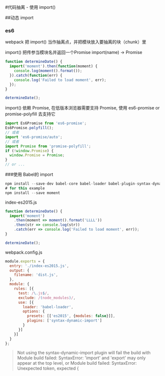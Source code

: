 #代码抽离 - 使用 import()

##动态 import

### es6

webpack 把 import() 当作抽离点，并把模块放入要抽离的块（chunk）里

import() 把传参当模块名并返回一个Promise
import(name) -> Promise

```javascript
function determineDate() {
  import('moment').then(function(moment) {
    console.log(moment().format());
  }).catch(function(err) {
    console.log('Failed to load moment', err);
  });
}

determineDate();
```

  import() 依赖 Promise, 在低版本浏览器需要支持 Promise, 使用 es6-promise or promise-polyfill 去支持它

```javascript
import Es6Promise from 'es6-promise';
Es6Promise.polyfill();
// 或者
import 'es6-promise/auto';
// 或者
import Promise from 'promise-polyfill';
if (!window.Promise) {
  window.Promise = Promise;
}
// or ...
```

###使用 Babel的 import

```javascript
npm install --save-dev babel-core babel-loader babel-plugin-syntax-dynamic-import babel-preset-es2015
# for this example
npm install --save moment
```

index-es2015.js

```javascript
function determineDate() {
  import('moment')
    .then(moment => moment().format('LLLL'))
    .then(str => console.log(str))
    .catch(err => console.log('Failed to load moment', err));
}

determineDate();
```

webpack.config.js

```javascript
module.exports = {
  entry: './index-es2015.js',
  output: {
    filename: 'dist.js',
  },
  module: {
    rules: [{
      test: /\.js$/,
      exclude: /(node_modules)/,
      use: [{
        loader: 'babel-loader',
        options: {
          presets: [['es2015', {modules: false}]],
          plugins: ['syntax-dynamic-import']
        }
      }]
    }]
  }
};
```

>Not using the syntax-dynamic-import plugin will fail the build with
Module build failed: SyntaxError: 'import' and 'export' may only appear at the top level, or
Module build failed: SyntaxError: Unexpected token, expected {
